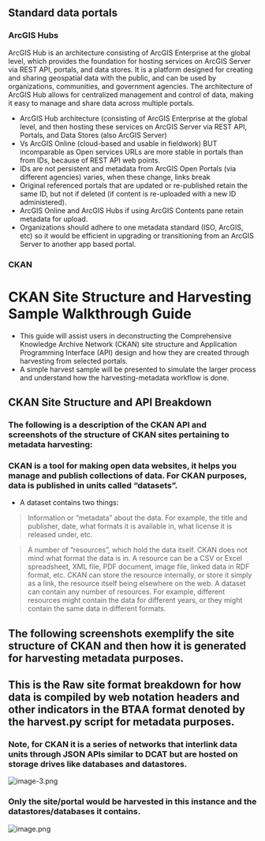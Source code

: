 ## Standard data portals

### ArcGIS Hubs

ArcGIS Hub is an architecture consisting of ArcGIS Enterprise at the global level, which provides the foundation for hosting services on ArcGIS Server via REST API, portals, and data stores. It is a platform designed for creating and sharing geospatial data with the public, and can be used by organizations, communities, and government agencies. The architecture of ArcGIS Hub allows for centralized management and control of data, making it easy to manage and share data across multiple portals.


* ArcGIS Hub architecture (consisting of ArcGIS Enterprise at the global level, and then hosting these services on ArcGIS Server via REST API, Portals, and Data Stores (also ArcGIS Server)
* Vs ArcGIS Online (cloud-based and usable in fieldwork) BUT incomparable as Open services URLs are more stable in portals than from IDs, because of REST API web points.
* IDs are not persistent and metadata from ArcGIS Open Portals (via different agencies) varies, when these change, links break
* Original referenced portals that are updated or re-published retain the same ID, but not if deleted (if content is re-uploaded with a new ID administered).
* ArcGIS Online and ArcGIS Hubs if using ArcGIS Contents pane retain metadata for upload.
* Organizations should adhere to one metadata standard (ISO, ArcGIS, etc) so it would be efficient in upgrading or transitioning from an ArcGIS Server to another app based portal.

### CKAN
# CKAN Site Structure and Harvesting Sample Walkthrough Guide

- This guide will assist users in deconstructing the Comprehensive Knowledge Archive Network (CKAN) site structure and Application Programming Interface (API) design and how they are created through harvesting from selected portals.  
- A simple harvest sample will be presented to simulate the larger process and understand how the harvesting-metadata workflow is done.

## CKAN Site Structure and API Breakdown

### The following is a description of the CKAN API and screenshots of the structure of CKAN sites pertaining to metadata harvesting: 

### CKAN is a tool for making open data websites, it helps you manage and publish collections of data.  For CKAN purposes, data is published in units called “datasets”.

   - A dataset contains two things:

   > Information or “metadata” about the data. For example, the title and publisher, date, what formats it is available in, what license it is released under, etc.

   > A number of “resources”, which hold the data itself. CKAN does not mind what format the data is in. A resource can be a CSV or Excel spreadsheet, XML file, PDF document, image file, linked data in RDF format, etc. CKAN can store the resource internally, or store it simply as a link, the resource itself being elsewhere on the web. A dataset can contain any number of resources. For example, different resources might contain the data for different years, or they might contain the same data in different formats.


## The following screenshots exemplify the site structure of CKAN and then how it is generated for harvesting metadata purposes. 

## This is the Raw site format breakdown for how data is compiled by web notation headers and other indicators in the BTAA format denoted by the harvest.py script for metadata purposes.
### Note, for CKAN it is a series of networks that interlink data units through JSON APIs similar to DCAT but are hosted on storage drives like databases and datastores.
![image-3.png](attachment:image-3.png)

### Only the site/portal would be harvested in this instance and the datastores/databases it contains.

![image.png](attachment:image.png)
